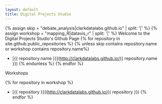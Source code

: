 ```yaml
---
layout: default
title: Digital Projects Studio
---
```

{% assign skip = "debate_analysis|clarkdatalabs.github.io" | split: '|'  %}
{% assign workshop = "mapping_R|datavis_r" | split: '|'  %}
Welcome to the Digital Projects Studio's Github Page
{% for repository in site.github.public_repositories %}
 {% unless skip contains repository.name or workshop contains repository.name%}
  * [{{ repository.name }}](http://clarkdatalabs.github.io/{{ repository.name }})
 {% endunless %}
{% endfor %}

Workshops

{% for repository in workshop %}
 * [{{ repository }}](http://clarkdatalabs.github.io/{{ repository }})
{% endfor %}
